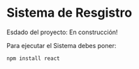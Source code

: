 <h1>Sistema de Resgistro</h1>

Esdado del proyecto: En construcción!

Para ejecutar el Sistema debes poner:

``` npm install react ```
